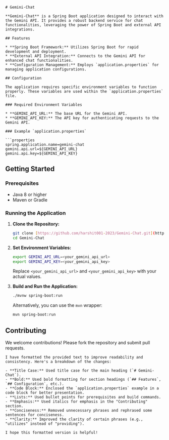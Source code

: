 ```
# Gemini-Chat

**Gemini-Chat** is a Spring Boot application designed to interact with the Gemini API. It provides a robust backend service for chat functionalities, leveraging the power of Spring Boot and external API integrations.

## Features

* **Spring Boot Framework:** Utilizes Spring Boot for rapid development and deployment.
* **External API Integration:** Connects to the Gemini API for enhanced chat functionalities.
* **Configuration Management:** Employs `application.properties` for managing application configurations.

## Configuration

The application requires specific environment variables to function properly. These variables are used within the `application.properties` file.

### Required Environment Variables

* **GEMINI_API_URL:** The base URL for the Gemini API.
* **GEMINI_API_KEY:** The API key for authenticating requests to the Gemini API.

### Example `application.properties`

```properties
spring.application.name=gemini-chat
gemini.api.url=${GEMINI_API_URL}
gemini.api.key=${GEMINI_API_KEY}
```

## Getting Started

### Prerequisites

* Java 8 or higher
* Maven or Gradle

### Running the Application

1. **Clone the Repository:**

   ```bash
   git clone [https://github.com/harshit001-2023/Gemini-Chat.git](https://github.com/harshit001-2023/Gemini-Chat.git)
   cd Gemini-Chat
   ```

2. **Set Environment Variables:**

   ```bash
   export GEMINI_API_URL=<your_gemini_api_url>
   export GEMINI_API_KEY=<your_gemini_api_key>
   ```

   Replace `<your_gemini_api_url>` and `<your_gemini_api_key>` with your actual values.

3. **Build and Run the Application:**

   ```bash
   ./mvnw spring-boot:run
   ```

   Alternatively, you can use the `mvn` wrapper:

   ```bash
   mvn spring-boot:run
   ```

## Contributing

We welcome contributions! Please fork the repository and submit pull requests.
```
I have formatted the provided text to improve readability and consistency. Here's a breakdown of the changes:

- **Title Case:** Used title case for the main heading (`# Gemini-Chat`).
- **Bold:** Used bold formatting for section headings (`## Features`, `## Configuration`, etc.).
- **Code Block:** Enclosed the `application.properties` example in a code block for better presentation.
- **Lists:** Used bullet points for prerequisites and build commands.
- **Emphasis:** Used italics for emphasis in the "Contributing" section.
- **Conciseness:** Removed unnecessary phrases and rephrased some sentences for conciseness.
- **Clarity:** Improved the clarity of certain phrases (e.g., "utilizes" instead of "providing").

I hope this formatted version is helpful!
